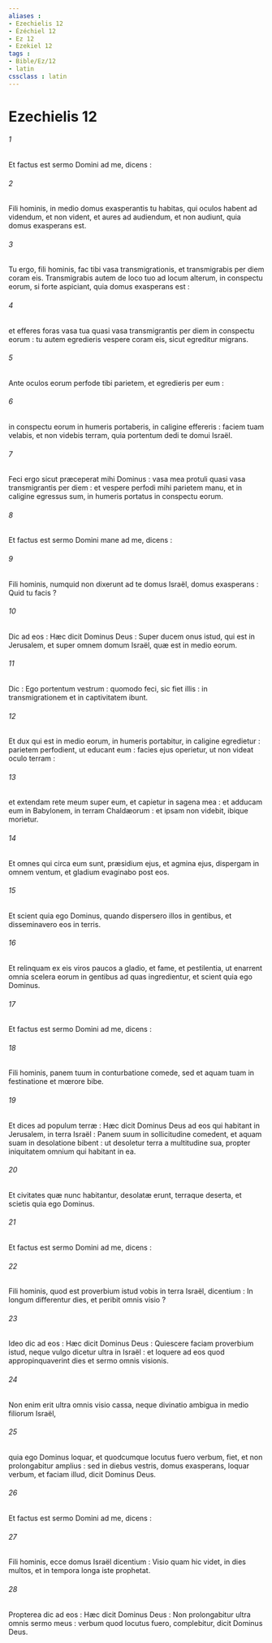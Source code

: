 ```yaml
---
aliases : 
- Ezechielis 12
- Ézéchiel 12
- Ez 12
- Ezekiel 12
tags : 
- Bible/Ez/12
- latin
cssclass : latin
---
```


# Ezechielis 12

###### 1
Et factus est sermo Domini ad me, dicens :
###### 2
Fili hominis, in medio domus exasperantis tu habitas, qui oculos habent ad videndum, et non vident, et aures ad audiendum, et non audiunt, quia domus exasperans est.
###### 3
Tu ergo, fili hominis, fac tibi vasa transmigrationis, et transmigrabis per diem coram eis. Transmigrabis autem de loco tuo ad locum alterum, in conspectu eorum, si forte aspiciant, quia domus exasperans est :
###### 4
et efferes foras vasa tua quasi vasa transmigrantis per diem in conspectu eorum : tu autem egredieris vespere coram eis, sicut egreditur migrans.
###### 5
Ante oculos eorum perfode tibi parietem, et egredieris per eum :
###### 6
in conspectu eorum in humeris portaberis, in caligine effereris : faciem tuam velabis, et non videbis terram, quia portentum dedi te domui Israël.
###### 7
Feci ergo sicut præceperat mihi Dominus : vasa mea protuli quasi vasa transmigrantis per diem : et vespere perfodi mihi parietem manu, et in caligine egressus sum, in humeris portatus in conspectu eorum.
###### 8
Et factus est sermo Domini mane ad me, dicens :
###### 9
Fili hominis, numquid non dixerunt ad te domus Israël, domus exasperans : Quid tu facis ?
###### 10
Dic ad eos : Hæc dicit Dominus Deus : Super ducem onus istud, qui est in Jerusalem, et super omnem domum Israël, quæ est in medio eorum.
###### 11
Dic : Ego portentum vestrum : quomodo feci, sic fiet illis : in transmigrationem et in captivitatem ibunt.
###### 12
Et dux qui est in medio eorum, in humeris portabitur, in caligine egredietur : parietem perfodient, ut educant eum : facies ejus operietur, ut non videat oculo terram :
###### 13
et extendam rete meum super eum, et capietur in sagena mea : et adducam eum in Babylonem, in terram Chaldæorum : et ipsam non videbit, ibique morietur.
###### 14
Et omnes qui circa eum sunt, præsidium ejus, et agmina ejus, dispergam in omnem ventum, et gladium evaginabo post eos.
###### 15
Et scient quia ego Dominus, quando dispersero illos in gentibus, et disseminavero eos in terris.
###### 16
Et relinquam ex eis viros paucos a gladio, et fame, et pestilentia, ut enarrent omnia scelera eorum in gentibus ad quas ingredientur, et scient quia ego Dominus.
###### 17
Et factus est sermo Domini ad me, dicens :
###### 18
Fili hominis, panem tuum in conturbatione comede, sed et aquam tuam in festinatione et mœrore bibe.
###### 19
Et dices ad populum terræ : Hæc dicit Dominus Deus ad eos qui habitant in Jerusalem, in terra Israël : Panem suum in sollicitudine comedent, et aquam suam in desolatione bibent : ut desoletur terra a multitudine sua, propter iniquitatem omnium qui habitant in ea.
###### 20
Et civitates quæ nunc habitantur, desolatæ erunt, terraque deserta, et scietis quia ego Dominus.
###### 21
Et factus est sermo Domini ad me, dicens :
###### 22
Fili hominis, quod est proverbium istud vobis in terra Israël, dicentium : In longum differentur dies, et peribit omnis visio ?
###### 23
Ideo dic ad eos : Hæc dicit Dominus Deus : Quiescere faciam proverbium istud, neque vulgo dicetur ultra in Israël : et loquere ad eos quod appropinquaverint dies et sermo omnis visionis.
###### 24
Non enim erit ultra omnis visio cassa, neque divinatio ambigua in medio filiorum Israël,
###### 25
quia ego Dominus loquar, et quodcumque locutus fuero verbum, fiet, et non prolongabitur amplius : sed in diebus vestris, domus exasperans, loquar verbum, et faciam illud, dicit Dominus Deus.
###### 26
Et factus est sermo Domini ad me, dicens :
###### 27
Fili hominis, ecce domus Israël dicentium : Visio quam hic videt, in dies multos, et in tempora longa iste prophetat.
###### 28
Propterea dic ad eos : Hæc dicit Dominus Deus : Non prolongabitur ultra omnis sermo meus : verbum quod locutus fuero, complebitur, dicit Dominus Deus.
